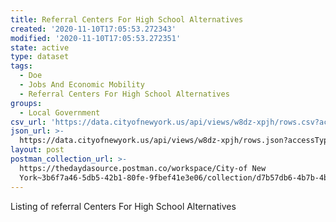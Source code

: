 ```yaml
---
title: Referral Centers For High School Alternatives
created: '2020-11-10T17:05:53.272343'
modified: '2020-11-10T17:05:53.272351'
state: active
type: dataset
tags:
  - Doe
  - Jobs And Economic Mobility
  - Referral Centers For High School Alternatives
groups:
  - Local Government
csv_url: 'https://data.cityofnewyork.us/api/views/w8dz-xpjh/rows.csv?accessType=DOWNLOAD'
json_url: >-
  https://data.cityofnewyork.us/api/views/w8dz-xpjh/rows.json?accessType=DOWNLOAD
layout: post
postman_collection_url: >-
  https://thedaydasource.postman.co/workspace/City-of New
  York~3b6f7a46-5db5-42b1-80fe-9fbef41e3e06/collection/d7b57db6-4b7b-4b89-bc9f-d11a00c2548e
---
```

Listing of referral Centers For High School Alternatives
